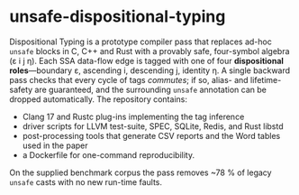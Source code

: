 # unsafe-dispositional-typing
Dispositional Typing is a prototype compiler pass that replaces ad-hoc `unsafe` blocks in C, C++ and Rust with a provably safe, four-symbol algebra (ε i j η).
Each SSA data-flow edge is tagged with one of four **dispositional roles**—boundary ε, ascending i, descending j, identity η. A single backward pass checks that every cycle of tags *commutes*; if so, alias- and lifetime-safety are guaranteed, and the surrounding `unsafe` annotation can be dropped automatically.
The repository contains:

* Clang 17 and Rustc plug-ins implementing the tag inference
* driver scripts for LLVM test-suite, SPEC, SQLite, Redis, and Rust libstd
* post-processing tools that generate CSV reports and the Word tables used in the paper
* a Dockerfile for one-command reproducibility.

On the supplied benchmark corpus the pass removes \~78 % of legacy `unsafe` casts with no new run-time faults.
